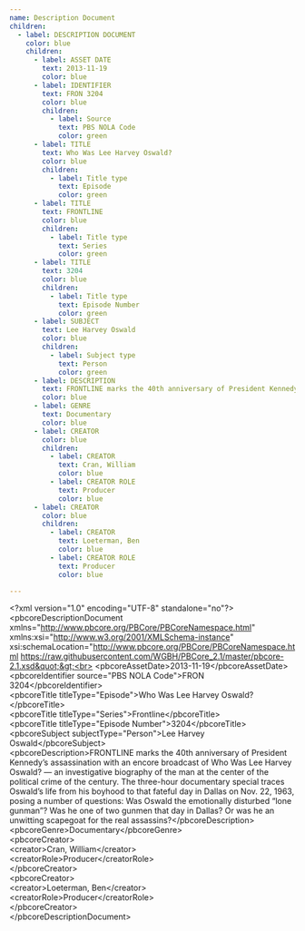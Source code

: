 ```yaml
---
name: Description Document
children:
  - label: DESCRIPTION DOCUMENT
    color: blue
    children:
      - label: ASSET DATE
        text: 2013-11-19
        color: blue
      - label: IDENTIFIER
        text: FRON 3204
        color: blue
        children:
          - label: Source
            text: PBS NOLA Code
            color: green
      - label: TITLE
        text: Who Was Lee Harvey Oswald?
        color: blue
        children:
          - label: Title type
            text: Episode
            color: green
      - label: TITLE
        text: FRONTLINE
        color: blue
        children:
          - label: Title type
            text: Series
            color: green
      - label: TITLE
        text: 3204
        color: blue
        children:
          - label: Title type
            text: Episode Number
            color: green
      - label: SUBJECT
        text: Lee Harvey Oswald
        color: blue
        children:
          - label: Subject type
            text: Person
            color: green
      - label: DESCRIPTION
        text: FRONTLINE marks the 40th anniversary of President Kennedy’s assassination with an encore broadcast of Who Was Lee Harvey Oswald? — an investigative biography of the man at the center of the political crime of the century. The three-hour documentary special traces Oswald’s life from his boyhood to that fateful day in Dallas on Nov. 22, 1963, posing a number of questions: Was Oswald the emotionally disturbed “lone gunman”? Was he one of two gunmen that day in Dallas? Or was he an unwitting scapegoat for the real assassins?
        color: blue
      - label: GENRE
        text: Documentary
        color: blue
      - label: CREATOR
        color: blue
        children:
          - label: CREATOR
            text: Cran, William
            color: blue
          - label: CREATOR ROLE
            text: Producer
            color: blue
      - label: CREATOR
        color: blue
        children:
          - label: CREATOR
            text: Loeterman, Ben
            color: blue
          - label: CREATOR ROLE
            text: Producer
            color: blue

---
```


&lt;?xml version=&quot;1.0&quot; encoding=&quot;UTF-8&quot; standalone=&quot;no&quot;?&gt;<br>
&lt;pbcoreDescriptionDocument xmlns=&quot;http://www.pbcore.org/PBCore/PBCoreNamespace.html&quot; xmlns:xsi=&quot;http://www.w3.org/2001/XMLSchema-instance&quot; xsi:schemaLocation=&quot;http://www.pbcore.org/PBCore/PBCoreNamespace.html https://raw.githubusercontent.com/WGBH/PBCore_2.1/master/pbcore-2.1.xsd&quot;&gt;<br>
  &lt;pbcoreAssetDate&gt;2013-11-19&lt;/pbcoreAssetDate&gt;<br>
  &lt;pbcoreIdentifier source=&quot;PBS NOLA Code&quot;&gt;FRON 3204&lt;/pbcoreIdentifier&gt;<br>
  &lt;pbcoreTitle titleType=&quot;Episode&quot;&gt;Who Was Lee Harvey Oswald?&lt;/pbcoreTitle&gt;<br>
  &lt;pbcoreTitle titleType=&quot;Series&quot;&gt;Frontline&lt;/pbcoreTitle&gt;<br>
  &lt;pbcoreTitle titleType=&quot;Episode Number&quot;&gt;3204&lt;/pbcoreTitle&gt;<br>
  &lt;pbcoreSubject subjectType=&quot;Person&quot;&gt;Lee Harvey Oswald&lt;/pbcoreSubject&gt;<br>
  &lt;pbcoreDescription&gt;FRONTLINE marks the 40th anniversary of President Kennedy&rsquo;s assassination with an encore broadcast of Who Was Lee Harvey Oswald? &mdash; an investigative biography of the man at the center of the political crime of the century. The three-hour documentary special traces Oswald&rsquo;s life from his boyhood to that fateful day in Dallas on Nov. 22, 1963, posing a number of questions: Was Oswald the emotionally disturbed &ldquo;lone gunman&rdquo;? Was he one of two gunmen that day in Dallas? Or was he an unwitting scapegoat for the real assassins?&lt;/pbcoreDescription&gt;<br>
  &lt;pbcoreGenre&gt;Documentary&lt;/pbcoreGenre&gt;<br>
  &lt;pbcoreCreator&gt;<br>
    &lt;creator&gt;Cran, William&lt;/creator&gt;<br>
    &lt;creatorRole&gt;Producer&lt;/creatorRole&gt;<br>
  &lt;/pbcoreCreator&gt;<br>
  &lt;pbcoreCreator&gt;<br>
    &lt;creator&gt;Loeterman, Ben&lt;/creator&gt;<br>
    &lt;creatorRole&gt;Producer&lt;/creatorRole&gt;<br>
  &lt;/pbcoreCreator&gt;<br>
&lt;/pbcoreDescriptionDocument&gt;<br>
